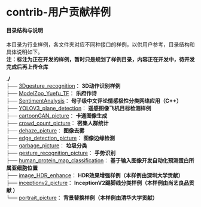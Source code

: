 # contrib-用户贡献样例

#### 目录结构与说明

本目录为行业样例，各文件夹对应不同种接口的样例，以供用户参考，目录结构和具体说明如下。  
 **注：标注为正在开发的样例，暂时只是规划了样例目录，内容正在开发中，待开发完成后再上传仓库** 

**./**   
├── [3Dgesture_recognition](./3Dgesture_recognition)： **3D动作识别样例**     
├── [ModelZoo_Yuefu_TF](./ModelZoo_Yuefu_TF)： **乐府作诗**    
├── [SentimentAnalysis](./SentimentAnalysis)： **句子级中文评论情感极性分类网络应用（C++）**    
├── [YOLOV3_plane_detection](./YOLOV3_plane_detection)： **遥感图像飞机目标检测样例**    
├── [cartoonGAN_picture](./cartoonGAN_picture)： **卡通图像生成**     
├── [crowd_count_picture](./crowd_count_picture)： **密集人群统计**     
├── [dehaze_picture](./dehaze_picture)： **图像去雾**     
├── [edge_detection_picture](./edge_detection_picture)： **图像边缘检测**     
├── [garbage_picture](./garbage_picture)： **垃圾分类**   
├── [gesture_recognition_picture](./gesture_recognition_picture)： **手势识别**    
├── [human_protein_map_classification](./human_protein_map_classification)： **基于输入图像开发自动化预测蛋白所属亚细胞位置**    
├── [image_HDR_enhance](./image_HDR_enhance)： **HDR效果增强样例（本样例由深圳大学贡献）**   
├── [inceptionv2_picture](./inceptionv2_picture)： **InceptionV2踢脚线分类样例（本样例由尚艺良品贡献 ）**   
└── [portrait_picture](./portrait_picture)： **背景替换样例（本样例由清华大学贡献）**

 